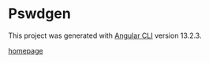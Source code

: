 # Pswdgen

This project was generated with [Angular CLI](https://github.com/angular/angular-cli) version 13.2.3.


[homepage](https://pswdgen-m6iuc7beb-maytheu.vercel.app/)
